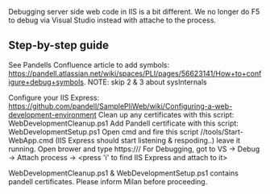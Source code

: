 
Debugging server side web code in IIS is a bit different. We no longer do F5 to debug via Visual Studio instead with attache to the process.

## Step-by-step guide
See Pandells Confluence article to add symbols: https://pandell.atlassian.net/wiki/spaces/PLI/pages/56623141/How+to+configure+debug+symbols. NOTE: skip 2 & 3 about sysInternals

Configure your IIS Express: https://github.com/pandell/SamplePliWeb/wiki/Configuring-a-web-development-environment
Clean up any certificates with this script: WebDevelopmentCleanup.ps1
Add Pandell certificate with this script: WebDevelopmentSetup.ps1
Open cmd and fire this script /<webProject>/tools/Start-WebApp.cmd (IIS Express should start listening & respoding..) leave it running.
Open brower and type https://<yourComputerName>/<applicationName>
For Debugging, got to VS -> Debug -> Attach process -> <press 'i' to find IIS Express and attach to it>

WebDevelopmentCleanup.ps1 & WebDevelopmentSetup.ps1 contains pandell certificates. Please inform Milan before proceeding. 
